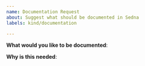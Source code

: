 ```yaml
---
name: Documentation Request
about: Suggest what should be documented in Sedna
labels: kind/documentation

---
```


<!-- Please use this template for submitting documentation requests -->

**What would you like to be documented**:

**Why is this needed**:
